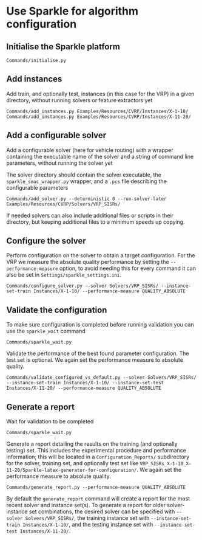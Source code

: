 # Use Sparkle for algorithm configuration

## Initialise the Sparkle platform

`Commands/initialise.py`

## Add instances

Add train, and optionally test, instances (in this case for the VRP) in a given directory, without running solvers or feature extractors yet

`Commands/add_instances.py Examples/Resources/CVRP/Instances/X-1-10/`
`Commands/add_instances.py Examples/Resources/CVRP/Instances/X-11-20/`

## Add a configurable solver

Add a configurable solver (here for vehicle routing) with a wrapper containing the executable name of the solver and a string of command line parameters, without running the solver yet

The solver directory should contain the solver executable, the `sparkle_smac_wrapper.py` wrapper, and a `.pcs` file describing the configurable parameters

`Commands/add_solver.py --deterministic 0 --run-solver-later Examples/Resources/CVRP/Solvers/VRP_SISRs/`

If needed solvers can also include additional files or scripts in their directory, but keeping additional files to a minimum speeds up copying.

## Configure the solver

Perform configuration on the solver to obtain a target configuration. For the VRP we measure the absolute quality performance by setting the `--performance-measure` option, to avoid needing this for every command it can also be set in `Settings/sparkle_settings.ini`.

`Commands/configure_solver.py --solver Solvers/VRP_SISRs/ --instance-set-train Instances/X-1-10/ --performance-measure QUALITY_ABSOLUTE`

## Validate the configuration

To make sure configuration is completed before running validation you can use the `sparkle_wait` command

`Commands/sparkle_wait.py`

Validate the performance of the best found parameter configuration. The test set is optional. We again set the performance measure to absolute quality.

`Commands/validate_configured_vs_default.py --solver Solvers/VRP_SISRs/ --instance-set-train Instances/X-1-10/ --instance-set-test Instances/X-11-20/ --performance-measure QUALITY_ABSOLUTE`

## Generate a report

Wait for validation to be completed

`Commands/sparkle_wait.py`

Generate a report detailing the results on the training (and optionally testing) set. This includes the experimental procedure and performance information; this will be located in a `Configuration_Reports/` subdirectory for the solver, training set, and optionally test set like `VRP_SISRs_X-1-10_X-11-20/Sparkle-latex-generator-for-configuration/`. We again set the performance measure to absolute quality.

`Commands/generate_report.py --performance-measure QUALITY_ABSOLUTE`

By default the `generate_report` command will create a report for the most recent solver and instance set(s). To generate a report for older solver-instance set combinations, the desired solver can be specified with `--solver Solvers/VRP_SISRs/`, the training instance set with `--instance-set-train Instances/X-1-10/`, and the testing instance set with `--instance-set-test Instances/X-11-20/`.


